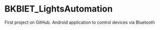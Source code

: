 BKBIET_LightsAutomation
=======================

First project on GitHub.
Android application to control devices via Bluetooth
